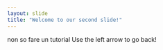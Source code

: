 ```yaml
---
layout: slide
title: "Welcome to our second slide!"
---
```

non so fare un tutorial
Use the left arrow to go back!
